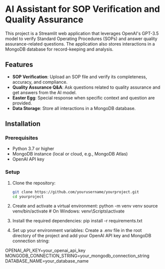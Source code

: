 # AI Assistant for SOP Verification and Quality Assurance

This project is a Streamlit web application that leverages OpenAI's GPT-3.5 model to verify Standard Operating Procedures (SOPs) and answer quality assurance-related questions. The application also stores interactions in a MongoDB database for record-keeping and analysis.

## Features

- **SOP Verification**: Upload an SOP file and verify its completeness, accuracy, and compliance.
- **Quality Assurance Q&A**: Ask questions related to quality assurance and get answers from the AI model.
- **Easter Egg**: Special response when specific context and question are provided.
- **Data Storage**: Store all interactions in a MongoDB database.

## Installation

### Prerequisites

- Python 3.7 or higher
- MongoDB instance (local or cloud, e.g., MongoDB Atlas)
- OpenAI API key

### Setup

1. Clone the repository:
   ```sh
   git clone https://github.com/yourusername/yourproject.git
   cd yourproject

2. Create and activate a virtual environment:
python -m venv venv
source venv/bin/activate  # On Windows: venv\Scripts\activate

3. Install the required dependencies:
pip install -r requirements.txt

4. Set up your environment variables:
Create a .env file in the root directory of the project and add your OpenAI API key and MongoDB connection string:

OPENAI_API_KEY=your_openai_api_key
MONGODB_CONNECTION_STRING=your_mongodb_connection_string
DATABASE_NAME=your_database_name